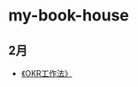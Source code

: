 # my-book-house

## 2月

- [《OKR工作法》](https://github.com/simon126649/my-book-house/blob/master/2018-02-19-Radical%20Focus.md)
